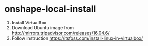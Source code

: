 # onshape-local-install

1) Install VirtualBox
2) Download Ubuntu image from http://mirrors.tripadvisor.com/releases/16.04.6/
3) Follow instruction https://itsfoss.com/install-linux-in-virtualbox/
